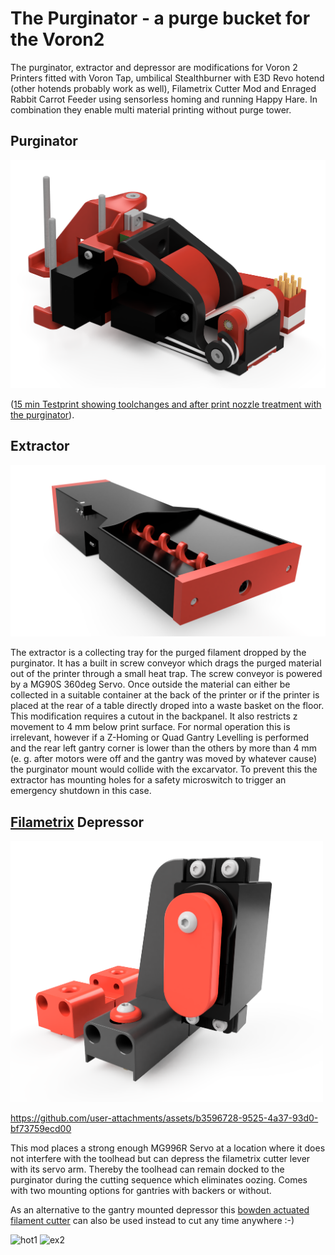 # The Purginator - a purge bucket for the Voron2

The purginator, extractor and depressor are modifications for Voron 2 Printers fitted with Voron Tap, umbilical Stealthburner with E3D Revo hotend (other hotends probably work as well), Filametrix Cutter Mod and Enraged Rabbit Carrot Feeder using sensorless homing and running Happy Hare.
In combination they enable multi material printing without purge tower.

## Purginator

<img src="https://github.com/weuzor/purginator/blob/main/PIX/Purginator_v1.1.png" width="600">


([15 min Testprint showing toolchanges and after print nozzle treatment with the purginator](https://youtu.be/EkpkXMRFAnM)). 


## Extractor

<img src="https://github.com/weuzor/purginator/blob/main/PIX/Excarvator.png" width="600">

The extractor is a collecting tray for the purged filament dropped by the purginator.
It has a built in screw conveyor which drags the purged material out of the printer through a small heat trap.
The screw conveyor is powered by a MG90S 360deg Servo.
Once outside the material can either be collected in a suitable container at the back of the printer or if the printer is placed at the rear of a table directly droped into a waste basket on the floor.
This modification requires a cutout in the backpanel. It also restricts z movement to 4 mm below print surface. 
For normal operation this is irrelevant, however if a Z-Homing or Quad Gantry Levelling is performed and the rear left gantry corner is lower than the others by more than 4 mm (e. g. after motors were off and the gantry was moved by whatever cause) the purginator mount would collide with the excarvator. 
To prevent this the extractor has mounting holes for a safety microswitch to trigger an emergency shutdown in this case.

## [Filametrix](https://github.com/sorted01/Filametrix) Depressor 
<img src="https://github.com/weuzor/purginator/blob/main/PIX/Depressor.png" width="500">

https://github.com/user-attachments/assets/b3596728-9525-4a37-93d0-bf73759ecd00

This mod places a strong enough MG996R Servo at a location where it does not interfere with the toolhead but can depress the filametrix cutter lever with its servo arm.
Thereby the toolhead can remain docked to the purginator during the cutting sequence which eliminates oozing.
Comes with two mounting options for gantries with backers or without.

As an alternative to the gantry mounted depressor this [bowden actuated filament cutter](https://github.com/weuzor/bowden_cutter) can also be used instead to cut any time anywhere :-)

<img width="500" alt="hot1" src="https://github.com/user-attachments/assets/fde41d2f-a4a4-4c1e-86de-19fbdbc90dd4" />
<img width="500" alt="ex2" src="https://github.com/user-attachments/assets/24e83e39-cab6-4066-85c1-ef2cb1eb5e8f" />



